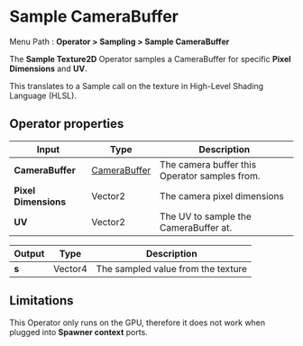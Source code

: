# Sample CameraBuffer

Menu Path : **Operator > Sampling > Sample CameraBuffer**

 The **Sample Texture2D** Operator samples a CameraBuffer for specific **Pixel Dimensions** and **UV**.

This translates to a Sample call on the texture in High-Level Shading Language (HLSL).

## Operator properties

| **Input**            | **Type**                             | **Description**                               |
| -------------------- | ------------------------------------ | --------------------------------------------- |
| **CameraBuffer**     | [CameraBuffer](Type-CameraBuffer.md) | The camera buffer this Operator samples from. |
| **Pixel Dimensions** | Vector2                              | The camera pixel dimensions                   |
| **UV**               | Vector2                              | The UV to sample the CameraBuffer at.         |

| **Output** | **Type** | **Description**                    |
| ---------- | -------- | ---------------------------------- |
| **s**      | Vector4  | The sampled value from the texture |

## Limitations

This Operator only runs on the GPU, therefore it does not work when plugged into **Spawner context** ports.

